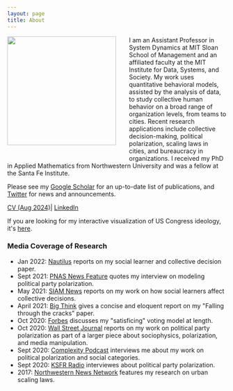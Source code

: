 ```yaml
---
layout: page
title: About
---
```


<img style="float: left; margin: 0px 30px 30px 0px;" src="../files/Headshot 2022_1_cropped.jpg" width = "250"/>
I am an Assistant Professor in System Dynamics at MIT Sloan School of Management and an affiliated faculty at the MIT Institute for Data, Systems, and Society. My work uses quantitative behavioral models, assisted by the analysis of data, to study collective human behavior on a broad range of organization levels, from teams to cities. Recent research applications include collective decision-making, political polarization, scaling laws in cities, and bureaucracy in organizations. I received my PhD in Applied Mathematics from Northwestern University and was a fellow at the Santa Fe Institute. 

Please see my [Google Scholar](https://scholar.google.com/citations?user=-dMTyjIAAAAJ&hl=en) for an up-to-date list of publications, and [Twitter](https://twitter.com/VickyCYang) for news and announcements. 

[CV (Aug 2024)](../files/CV_Yang_2024_08.pdf)&#124; [LinkedIn](https://www.linkedin.com/in/vcyang)


If you are looking for my interactive visualization of US Congress ideology, it's [here](http://www.vcyang.com/vis_congress/).


### Media Coverage of Research 
* Jan 2022: [Nautilus](https://nautil.us/what-makes-group-decisions-go-wrong-and-right-13408/) reports on my social learner and collective decision paper. 
* Sept 2021: [PNAS News Feature](https://www.pnas.org/content/118/37/e2114484118.full) quotes my interview on modeling political party polarization. 
* May 2021: [SIAM News](https://sinews.siam.org/Details-Page/social-learners-impact-outcome-of-group-decision-making) reports on my work on how social learners affect collective decisions. 
* April 2021: [Big Think](https://bigthink.com/surprising-science/middle-excluded-politics) gives a concise and eloquent report on my "Falling through the cracks" paper. 
* Oct 2020: [Forbes](https://www.forbes.com/sites/kevinanderton/2020/10/27/this-is-the-reason-american-politics-are-so-polarized-infographic/?sh=266cce84187b) discusses my "satisficing" voting model at length. 
* Oct 2020: [Wall Street Journal](https://www.wsj.com/articles/why-social-media-is-so-good-at-polarizing-us-11603105204) reports on my work on political party polarization as part of a larger piece about sociophysics, polarization, and media manipulation.
* Sept 2020: [Complexity Podcast](https://complexity.simplecast.com/episodes/43) interviews me about my work on political polarization and social categories. 
* Sept 2020: [KSFR Radio](https://www.ksfr.org/post/sfi-led-study-asks-political-divisiveness-or-political-games) interviewes about political party polarization.
* 2017: [Northwestern News Network](https://youtu.be/eIiNyI5sWuk?t=18m49s) features my research on urban scaling laws.


